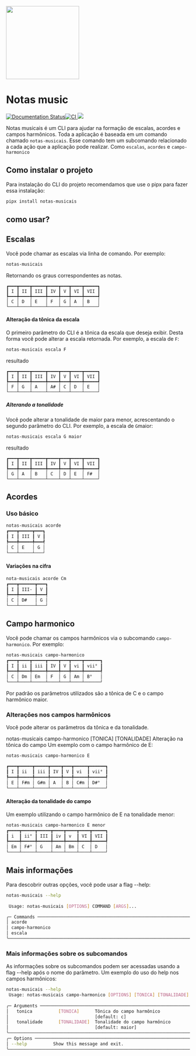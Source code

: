<img src="https://music-notas.readthedocs.io/pt-br/latest/assets/logo.png" width="200">

# Notas music

[![Documentation Status](https://readthedocs.org/projects/music-notas/badge/?version=latest)](https://music-notas.readthedocs.io/pt-br/latest/?badge=latest)[![CI](https://github.com/johonnes/music-notas/actions/workflows/pipeline.yaml/badge.svg)](https://github.com/johonnes/music-notas/actions/workflows/pipeline.yaml)<a href="https://codecov.io/gh/johonnes/music-notas" > 
 <img src="https://codecov.io/gh/johonnes/music-notas/graph/badge.svg?token=VTY5KDYYMD"/> 
 </a>

Notas musicais é um CLI para ajudar na formação de escalas, acordes e campos harmônicos.
Toda a aplicação é baseada em um comando chamado `notas-musicais`. Esse comando tem um subcomando relacionado a cada ação que a aplicação pode realizar. Como `escalas`, `acordes` e `campo-harmonico`

## Como instalar o projeto

Para instalação do CLI do projeto recomendamos que use o pipx para fazer essa instalação:

```bash
pipx install notas-musicais
```

## como usar?

## Escalas

Você pode chamar as escalas via linha de comando. Por exemplo:

```bash
notas-musicais
```

Retornando os graus correspondentes as notas.

```
┏━━━┳━━━━┳━━━━━┳━━━━┳━━━┳━━━━┳━━━━━┓
┃ I ┃ II ┃ III ┃ IV ┃ V ┃ VI ┃ VII ┃
┡━━━╇━━━━╇━━━━━╇━━━━╇━━━╇━━━━╇━━━━━┩
│ C │ D  │ E   │ F  │ G │ A  │ B   │
└───┴────┴─────┴────┴───┴────┴─────┘
```

#### Alteração da tônica da escala

O primeiro parâmetro do CLI é a tônica da escala que deseja exibir. Desta forma você pode alterar a escala retornada. Por exemplo, a escala de `F`:

```bash
notas-musicais escala F
```

resultado
```
┏━━━┳━━━━┳━━━━━┳━━━━┳━━━┳━━━━┳━━━━━┓
┃ I ┃ II ┃ III ┃ IV ┃ V ┃ VI ┃ VII ┃
┡━━━╇━━━━╇━━━━━╇━━━━╇━━━╇━━━━╇━━━━━┩
│ F │ G  │ A   │ A# │ C │ D  │ E   │
└───┴────┴─────┴────┴───┴────┴─────┘
```

 ##### Alterando a tonalidade

Você pode alterar a tonalidade de maior para menor, acrescentando o segundo parâmetro do CLI. Por exemplo, a escala de `G`maior:

```bash
notas-musicais escala G maior
```

resultado
```
┏━━━┳━━━━┳━━━━━┳━━━━┳━━━┳━━━━┳━━━━━┓
┃ I ┃ II ┃ III ┃ IV ┃ V ┃ VI ┃ VII ┃
┡━━━╇━━━━╇━━━━━╇━━━━╇━━━╇━━━━╇━━━━━┩
│ G │ A  │ B   │ C  │ D │ E  │ F#  │
└───┴────┴─────┴────┴───┴────┴─────┘
```

## Acordes

### Uso básico

```bash
notas-musicais acorde
┏━━━┳━━━━━┳━━━┓
┃ I ┃ III ┃ V ┃
┡━━━╇━━━━━╇━━━┩
│ C │ E   │ G │
└───┴─────┴───┘
```

#### Variações na cifra

```bash
nota-musicais acorde Cm
┏━━━┳━━━━━━┳━━━┓
┃ I ┃ III- ┃ V ┃
┡━━━╇━━━━━━╇━━━┩
│ C │ D#   │ G │
└───┴──────┴───┘
```

## Campo harmonico

Você pode chamar os campos harmônicos via o subcomando `campo-harmonico`. Por exemplo:

```bash
notas-musicais campo-harmonico
┏━━━┳━━━━┳━━━━━┳━━━━┳━━━┳━━━━┳━━━━━━┓
┃ I ┃ ii ┃ iii ┃ IV ┃ V ┃ vi ┃ vii° ┃
┡━━━╇━━━━╇━━━━━╇━━━━╇━━━╇━━━━╇━━━━━━┩
│ C │ Dm │ Em  │ F  │ G │ Am │ B°   │
└───┴────┴─────┴────┴───┴────┴──────┘
```

Por padrão os parâmetros utilizados são a tônica de C e o campo harmônico maior.

### Alterações nos campos harmônicos

Você pode alterar os parâmetros da tônica e da tonalidade.

notas-musicais campo-harmonico [TONICA] [TONALIDADE]
Alteração na tônica do campo
Um exemplo com o campo harmônico de E:

```bash
notas-musicais campo-harmonico E

┏━━━┳━━━━━┳━━━━━┳━━━━┳━━━┳━━━━━┳━━━━━━┓
┃ I ┃ ii  ┃ iii ┃ IV ┃ V ┃ vi  ┃ vii° ┃
┡━━━╇━━━━━╇━━━━━╇━━━━╇━━━╇━━━━━╇━━━━━━┩
│ E │ F#m │ G#m │ A  │ B │ C#m │ D#°  │
└───┴─────┴─────┴────┴───┴─────┴──────┘
```

#### Alteração da tonalidade do campo

Um exemplo utilizando o campo harmônico de E na tonalidade menor:

```bash
notas-musicais campo-harmonico E menor
┏━━━━┳━━━━━┳━━━━━┳━━━━┳━━━━┳━━━━┳━━━━━┓
┃ i  ┃ ii° ┃ III ┃ iv ┃ v  ┃ VI ┃ VII ┃
┡━━━━╇━━━━━╇━━━━━╇━━━━╇━━━━╇━━━━╇━━━━━┩
│ Em │ F#° │ G   │ Am │ Bm │ C  │ D   │
└────┴─────┴─────┴────┴────┴────┴─────┘
```

## Mais informações

Para descobrir outras opções, você pode usar a flag --help:

```bash
notas-musicais --help
                                                                       
 Usage: notas-musicais [OPTIONS] COMMAND [ARGS]...

╭─ Commands ──────────────────────────────────────────────────────────╮
│ acorde                                                              │
│ campo-harmonico                                                     │
│ escala                                                              │
╰─────────────────────────────────────────────────────────────────────╯
```

### Mais informações sobre os subcomandos

As informações sobre os subcomandos podem ser acessadas usando a flag --help após o nome do parâmetro. Um exemplo do uso do help nos campos harmônicos:

```bash
notas-musicais --help
 Usage: notas-musicais campo-harmonico [OPTIONS] [TONICA] [TONALIDADE] 
                                                                       
╭─ Arguments ─────────────────────────────────────────────────────────╮
│   tonica          [TONICA]      Tônica do campo harmônico           │
│                                 [default: c]                        │
│   tonalidade      [TONALIDADE]  Tonalidade do campo harmônico       │
│                                 [default: maior]                    │
╰─────────────────────────────────────────────────────────────────────╯
╭─ Options ───────────────────────────────────────────────────────────╮
│ --help          Show this message and exit.                         │
╰─────────────────────────────────────────────────────────────────────╯
```
